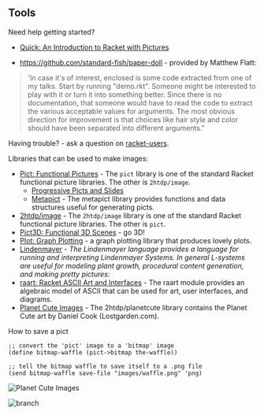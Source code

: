 

## Tools

Need help getting started?  
* [Quick: An Introduction to Racket with Pictures](https://docs.racket-lang.org/quick/) 

* <https://github.com/standard-fish/paper-doll> - provided by Matthew Flatt:
> 'In case it's of interest, enclosed is some code extracted from one of my talks. Start by running "demo.rkt". Someone might be interested to play with it or turn it into something better. Since there is no documentation, that someone would have to read the code to extract the various acceptable values for arguments. The most obvious direction for improvement is that choices like hair style and color should have been separated into different arguments."

Having trouble? - ask a question on [racket-users]().

Libraries that can be used to make images:
* [Pict: Functional Pictures](https://docs.racket-lang.org/pict/) - The `pict` library is one of the standard Racket functional picture libraries. The other is `2htdp/image`.
  * [Progressive Picts and Slides](https://docs.racket-lang.org/ppict/index.html) 
  * [Metapict](https://docs.racket-lang.org/metapict/)   - The metapict library provides functions and data structures useful for generating picts. 
* [2htdp/image](https://docs.racket-lang.org/teachpack/2htdpimage.html) - The `2htdp/image` library is one of the standard Racket functional picture libraries. The other is `pict`.
* [Pict3D: Functional 3D Scenes](https://docs.racket-lang.org/pict3d) - go 3D!
* [Plot: Graph Plotting](https://docs.racket-lang.org/plot/) - a graph plotting library that produces lovely plots.
* [Lindenmayer](https://docs.racket-lang.org/lindenmayer) - _The Lindenmayer language provides a language for running and interpreting Lindenmayer Systems. In general L-systems are useful for modeling plant growth, procedural content generation, and making pretty pictures:_
* [raart: Racket ASCII Art and Interfaces](https://docs.racket-lang.org/raart/index.html) - The raart module provides an algebraic model of ASCII that can be used for art, user interfaces, and diagrams.
* [Planet Cute Images](https://docs.racket-lang.org/teachpack/2htdpPlanet_Cute_Images.html) - The 2htdp/planetcute library contains the Planet Cute art by Daniel Cook (Lostgarden.com).


How to save a pict
```
;; convert the 'pict' image to a 'bitmap' image
(define bitmap-waffle (pict->bitmap the-waffle))

;; tell the bitmap waffle to save itself to a .png file
(send bitmap-waffle save-file "images/waffle.png" 'png)
```


![Planet Cute Images](https://docs.racket-lang.org/teachpack/pict.png)

![branch](https://docs.racket-lang.org/lindenmayer/pict.png)
